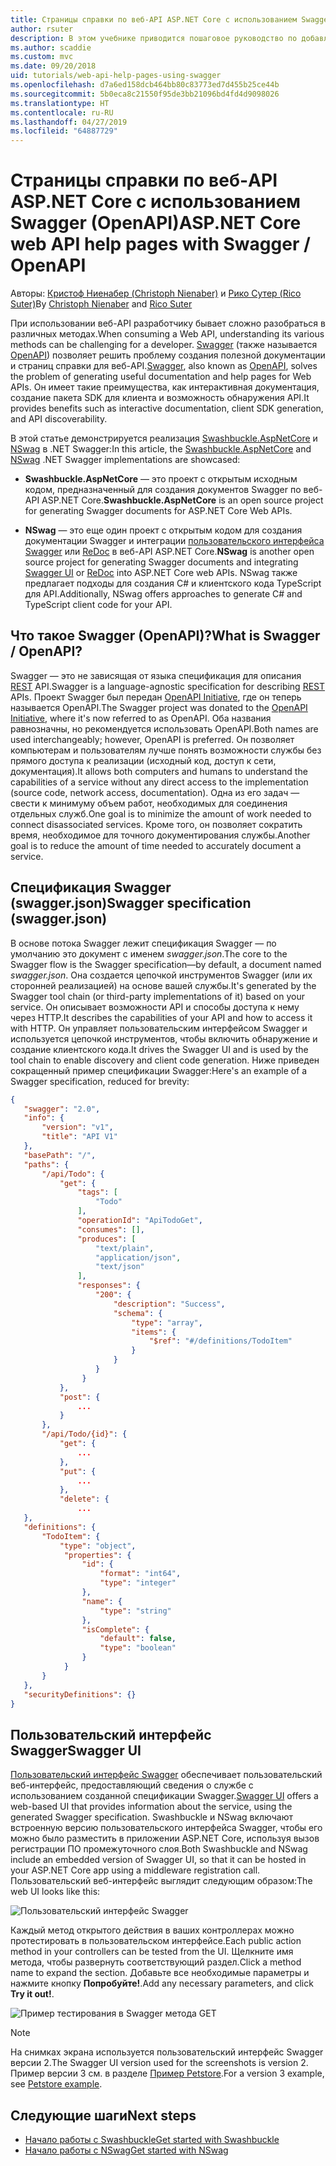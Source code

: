 ```yaml
---
title: Страницы справки по веб-API ASP.NET Core с использованием Swagger (OpenAPI)
author: rsuter
description: В этом учебнике приводится пошаговое руководство по добавлению Swagger для составления документации и страниц справки к приложению веб-API.
ms.author: scaddie
ms.custom: mvc
ms.date: 09/20/2018
uid: tutorials/web-api-help-pages-using-swagger
ms.openlocfilehash: d7a6ed158dcb464bb80c83773ed7d455b25ce44b
ms.sourcegitcommit: 5b0eca8c21550f95de3bb21096bd4fd4d9098026
ms.translationtype: HT
ms.contentlocale: ru-RU
ms.lasthandoff: 04/27/2019
ms.locfileid: "64887729"
---
```

# <a name="aspnet-core-web-api-help-pages-with-swagger--openapi"></a><span data-ttu-id="c3436-103">Страницы справки по веб-API ASP.NET Core с использованием Swagger (OpenAPI)</span><span class="sxs-lookup"><span data-stu-id="c3436-103">ASP.NET Core web API help pages with Swagger / OpenAPI</span></span>

<span data-ttu-id="c3436-104">Авторы: [Кристоф Ниенабер (Christoph Nienaber)](https://twitter.com/zuckerthoben) и [Рико Сутер (Rico Suter)](http://rsuter.com)</span><span class="sxs-lookup"><span data-stu-id="c3436-104">By [Christoph Nienaber](https://twitter.com/zuckerthoben) and [Rico Suter](http://rsuter.com)</span></span>

<span data-ttu-id="c3436-105">При использовании веб-API разработчику бывает сложно разобраться в различных методах.</span><span class="sxs-lookup"><span data-stu-id="c3436-105">When consuming a Web API, understanding its various methods can be challenging for a developer.</span></span> <span data-ttu-id="c3436-106">[Swagger](https://swagger.io/) (также называется [OpenAPI](https://www.openapis.org/)) позволяет решить проблему создания полезной документации и страниц справки для веб-API.</span><span class="sxs-lookup"><span data-stu-id="c3436-106">[Swagger](https://swagger.io/), also known as [OpenAPI](https://www.openapis.org/), solves the problem of generating useful documentation and help pages for Web APIs.</span></span> <span data-ttu-id="c3436-107">Он имеет такие преимущества, как интерактивная документация, создание пакета SDK для клиента и возможность обнаружения API.</span><span class="sxs-lookup"><span data-stu-id="c3436-107">It provides benefits such as interactive documentation, client SDK generation, and API discoverability.</span></span>

<span data-ttu-id="c3436-108">В этой статье демонстрируется реализация [Swashbuckle.AspNetCore](https://github.com/domaindrivendev/Swashbuckle.AspNetCore) и [NSwag](https://github.com/RSuter/NSwag) в .NET Swagger:</span><span class="sxs-lookup"><span data-stu-id="c3436-108">In this article, the [Swashbuckle.AspNetCore](https://github.com/domaindrivendev/Swashbuckle.AspNetCore) and [NSwag](https://github.com/RSuter/NSwag) .NET Swagger implementations are showcased:</span></span>

* <span data-ttu-id="c3436-109">**Swashbuckle.AspNetCore** — это проект с открытым исходным кодом, предназначенный для создания документов Swagger по веб-API ASP.NET Core.</span><span class="sxs-lookup"><span data-stu-id="c3436-109">**Swashbuckle.AspNetCore** is an open source project for generating Swagger documents for ASP.NET Core Web APIs.</span></span>

* <span data-ttu-id="c3436-110">**NSwag** — это еще один проект с открытым кодом для создания документации Swagger и интеграции [пользовательского интерфейса Swagger](https://swagger.io/swagger-ui/) или [ReDoc](https://github.com/Rebilly/ReDoc) в веб-API ASP.NET Core.</span><span class="sxs-lookup"><span data-stu-id="c3436-110">**NSwag** is another open source project for generating Swagger documents and integrating [Swagger UI](https://swagger.io/swagger-ui/) or [ReDoc](https://github.com/Rebilly/ReDoc) into ASP.NET Core web APIs.</span></span> <span data-ttu-id="c3436-111">NSwag также предлагает подходы для создания C# и клиентского кода TypeScript для API.</span><span class="sxs-lookup"><span data-stu-id="c3436-111">Additionally, NSwag offers approaches to generate C# and TypeScript client code for your API.</span></span>

## <a name="what-is-swagger--openapi"></a><span data-ttu-id="c3436-112">Что такое Swagger (OpenAPI)?</span><span class="sxs-lookup"><span data-stu-id="c3436-112">What is Swagger / OpenAPI?</span></span>

<span data-ttu-id="c3436-113">Swagger — это не зависящая от языка спецификация для описания [REST](https://en.wikipedia.org/wiki/Representational_state_transfer) API.</span><span class="sxs-lookup"><span data-stu-id="c3436-113">Swagger is a language-agnostic specification for describing [REST](https://en.wikipedia.org/wiki/Representational_state_transfer) APIs.</span></span> <span data-ttu-id="c3436-114">Проект Swagger был передан [OpenAPI Initiative](https://www.openapis.org/), где он теперь называется OpenAPI.</span><span class="sxs-lookup"><span data-stu-id="c3436-114">The Swagger project was donated to the [OpenAPI Initiative](https://www.openapis.org/), where it's now referred to as OpenAPI.</span></span> <span data-ttu-id="c3436-115">Оба названия равнозначны, но рекомендуется использовать OpenAPI.</span><span class="sxs-lookup"><span data-stu-id="c3436-115">Both names are used interchangeably; however, OpenAPI is preferred.</span></span> <span data-ttu-id="c3436-116">Он позволяет компьютерам и пользователям лучше понять возможности службы без прямого доступа к реализации (исходный код, доступ к сети, документация).</span><span class="sxs-lookup"><span data-stu-id="c3436-116">It allows both computers and humans to understand the capabilities of a service without any direct access to the implementation (source code, network access, documentation).</span></span> <span data-ttu-id="c3436-117">Одна из его задач — свести к минимуму объем работ, необходимых для соединения отдельных служб.</span><span class="sxs-lookup"><span data-stu-id="c3436-117">One goal is to minimize the amount of work needed to connect disassociated services.</span></span> <span data-ttu-id="c3436-118">Кроме того, он позволяет сократить время, необходимое для точного документирования службы.</span><span class="sxs-lookup"><span data-stu-id="c3436-118">Another goal is to reduce the amount of time needed to accurately document a service.</span></span>

## <a name="swagger-specification-swaggerjson"></a><span data-ttu-id="c3436-119">Спецификация Swagger (swagger.json)</span><span class="sxs-lookup"><span data-stu-id="c3436-119">Swagger specification (swagger.json)</span></span>

<span data-ttu-id="c3436-120">В основе потока Swagger лежит спецификация Swagger &mdash; по умолчанию это документ с именем *swagger.json*.</span><span class="sxs-lookup"><span data-stu-id="c3436-120">The core to the Swagger flow is the Swagger specification&mdash;by default, a document named *swagger.json*.</span></span> <span data-ttu-id="c3436-121">Она создается цепочкой инструментов Swagger (или их сторонней реализацией) на основе вашей службы.</span><span class="sxs-lookup"><span data-stu-id="c3436-121">It's generated by the Swagger tool chain (or third-party implementations of it) based on your service.</span></span> <span data-ttu-id="c3436-122">Он описывает возможности API и способы доступа к нему через HTTP.</span><span class="sxs-lookup"><span data-stu-id="c3436-122">It describes the capabilities of your API and how to access it with HTTP.</span></span> <span data-ttu-id="c3436-123">Он управляет пользовательским интерфейсом Swagger и используется цепочкой инструментов, чтобы включить обнаружение и создание клиентского кода.</span><span class="sxs-lookup"><span data-stu-id="c3436-123">It drives the Swagger UI and is used by the tool chain to enable discovery and client code generation.</span></span> <span data-ttu-id="c3436-124">Ниже приведен сокращенный пример спецификации Swagger:</span><span class="sxs-lookup"><span data-stu-id="c3436-124">Here's an example of a Swagger specification, reduced for brevity:</span></span>

```json
{
   "swagger": "2.0",
   "info": {
       "version": "v1",
       "title": "API V1"
   },
   "basePath": "/",
   "paths": {
       "/api/Todo": {
           "get": {
               "tags": [
                   "Todo"
               ],
               "operationId": "ApiTodoGet",
               "consumes": [],
               "produces": [
                   "text/plain",
                   "application/json",
                   "text/json"
               ],
               "responses": {
                   "200": {
                       "description": "Success",
                       "schema": {
                           "type": "array",
                           "items": {
                               "$ref": "#/definitions/TodoItem"
                           }
                       }
                   }
                }
           },
           "post": {
               ...
           }
       },
       "/api/Todo/{id}": {
           "get": {
               ...
           },
           "put": {
               ...
           },
           "delete": {
               ...
   },
   "definitions": {
       "TodoItem": {
           "type": "object",
            "properties": {
                "id": {
                    "format": "int64",
                    "type": "integer"
                },
                "name": {
                    "type": "string"
                },
                "isComplete": {
                    "default": false,
                    "type": "boolean"
                }
            }
       }
   },
   "securityDefinitions": {}
}
```

## <a name="swagger-ui"></a><span data-ttu-id="c3436-125">Пользовательский интерфейс Swagger</span><span class="sxs-lookup"><span data-stu-id="c3436-125">Swagger UI</span></span>

<span data-ttu-id="c3436-126">[Пользовательский интерфейс Swagger](https://swagger.io/swagger-ui/) обеспечивает пользовательский веб-интерфейс, предоставляющий сведения о службе с использованием созданной спецификации Swagger.</span><span class="sxs-lookup"><span data-stu-id="c3436-126">[Swagger UI](https://swagger.io/swagger-ui/) offers a web-based UI that provides information about the service, using the generated Swagger specification.</span></span> <span data-ttu-id="c3436-127">Swashbuckle и NSwag включают встроенную версию пользовательского интерфейса Swagger, чтобы его можно было разместить в приложении ASP.NET Core, используя вызов регистрации ПО промежуточного слоя.</span><span class="sxs-lookup"><span data-stu-id="c3436-127">Both Swashbuckle and NSwag include an embedded version of Swagger UI, so that it can be hosted in your ASP.NET Core app using a middleware registration call.</span></span> <span data-ttu-id="c3436-128">Пользовательский веб-интерфейс выглядит следующим образом:</span><span class="sxs-lookup"><span data-stu-id="c3436-128">The web UI looks like this:</span></span>

![Пользовательский интерфейс Swagger](web-api-help-pages-using-swagger/_static/swagger-ui.png)

<span data-ttu-id="c3436-130">Каждый метод открытого действия в ваших контроллерах можно протестировать в пользовательском интерфейсе.</span><span class="sxs-lookup"><span data-stu-id="c3436-130">Each public action method in your controllers can be tested from the UI.</span></span> <span data-ttu-id="c3436-131">Щелкните имя метода, чтобы развернуть соответствующий раздел.</span><span class="sxs-lookup"><span data-stu-id="c3436-131">Click a method name to expand the section.</span></span> <span data-ttu-id="c3436-132">Добавьте все необходимые параметры и нажмите кнопку **Попробуйте!**.</span><span class="sxs-lookup"><span data-stu-id="c3436-132">Add any necessary parameters, and click **Try it out!**.</span></span>

![Пример тестирования в Swagger метода GET](web-api-help-pages-using-swagger/_static/get-try-it-out.png)

> [!NOTE]
> <span data-ttu-id="c3436-134">На снимках экрана используется пользовательский интерфейс Swagger версии 2.</span><span class="sxs-lookup"><span data-stu-id="c3436-134">The Swagger UI version used for the screenshots is version 2.</span></span> <span data-ttu-id="c3436-135">Пример версии 3 см. в разделе [Пример Petstore](http://petstore.swagger.io/).</span><span class="sxs-lookup"><span data-stu-id="c3436-135">For a version 3 example, see [Petstore example](http://petstore.swagger.io/).</span></span>

## <a name="next-steps"></a><span data-ttu-id="c3436-136">Следующие шаги</span><span class="sxs-lookup"><span data-stu-id="c3436-136">Next steps</span></span>

* [<span data-ttu-id="c3436-137">Начало работы с Swashbuckle</span><span class="sxs-lookup"><span data-stu-id="c3436-137">Get started with Swashbuckle</span></span>](xref:tutorials/get-started-with-swashbuckle)
* [<span data-ttu-id="c3436-138">Начало работы с NSwag</span><span class="sxs-lookup"><span data-stu-id="c3436-138">Get started with NSwag</span></span>](xref:tutorials/get-started-with-nswag)
